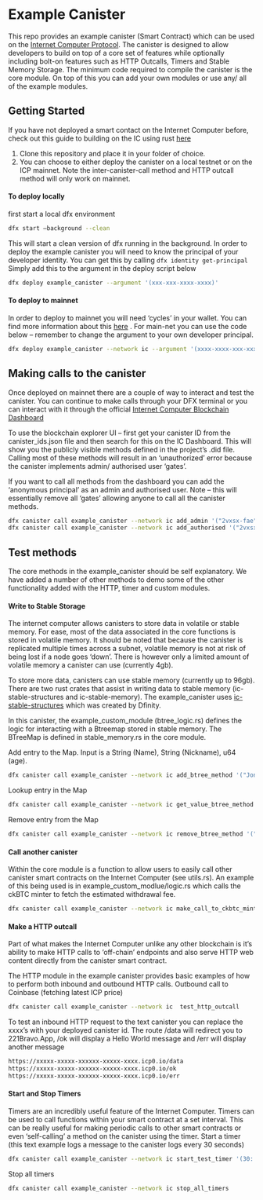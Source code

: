 # Example Canister

This repo provides an example canister (Smart Contract) which can be used on the [Internet Computer Protocol](https://internetcomputer.org/). The canister is designed to allow developers to build on top of a core set of features while optionally including bolt-on features such as HTTP Outcalls, Timers and Stable Memory Storage. 
The minimum code required to compile the canister is the core module. On top of this you can add your own modules or use any/ all of the example modules.

## Getting Started
If you have not deployed a smart contact on the Internet Computer before, check out this guide to building on the IC using rust [here]( https://internetcomputer.org/docs/current/developer-docs/backend/rust/)

1. Clone this repository and place it in your folder of choice. 
2. You can choose to either deploy the canister on a local testnet or on the ICP mainnet. Note the inter-canister-call method and HTTP outcall method will only work on mainnet. 

#### To deploy locally
first start a local dfx environment 

```bash
dfx start –background --clean
``` 

This will start a clean version of dfx running in the background. In order to deploy the example canister you will need to know the principal of your developer identity. You can get this by calling `dfx identity get-principal` Simply add this to the argument in the deploy script below

```bash
dfx deploy example_canister --argument '(xxx-xxx-xxxx-xxxx)'
```

#### To deploy to mainnet
In order to deploy to mainnet you will need ‘cycles’ in your wallet. You can find more information about this [here]( https://internetcomputer.org/docs/current/developer-docs/getting-started/deploy/mainnet) . For main-net you can use the code below – remember to change the argument to your own developer principal. 

```bash
dfx deploy example_canister --network ic --argument '(xxxx-xxxx-xxx-xxxx-xxxx)'
```

## Making calls to the canister
Once deployed on mainnet there are a couple of way to interact and test the canister. You can continue to make calls through your DFX terminal or you can interact with it through the official [Internet Computer Blockchain Dashboard]( https://dashboard.internetcomputer.org/)

To use the blockchain explorer UI – first get your canister ID from the canister_ids.json file and then search for this on the IC Dashboard. This will show you the publicly visible methods defined in the project’s .did file. Calling most of these methods will result in an ‘unauthorized’ error because the canister implements admin/ authorised user ‘gates’. 

If you want to call all methods from the dashboard you can add the ‘anonymous principal’ as an admin and authorised user. Note – this will essentially remove all ‘gates’ allowing anyone to call all the canister methods. 

```bash
dfx canister call example_canister --network ic add_admin '("2vxsx-fae")'
dfx canister call example_canister --network ic add_authorised '("2vxsx-fae")'
``` 

## Test methods
The core methods in the example_canister should be self explanatory. We have added a number of other methods to demo some of the other functionality added with the HTTP, timer and custom modules.  

#### Write to Stable Storage
The internet computer allows canisters to store data in volatile or stable memory. For ease, most of the data associated in the core functions is stored in volatile memory. It should be noted that because the canister is replicated multiple times across a subnet, volatile memory is not at risk of being lost if a node goes ‘down’. There is however only a limited amount of volatile memory a canister can use (currently 4gb). 

To store more data, canisters can use stable memory (currently up to 96gb). There are two rust crates that assist in writing data to stable memory (ic-stable-structures and ic-stable-memory). The example_canister uses [ic-stable-structures]( https://docs.rs/ic-stable-structures/latest/ic_stable_structures/) which was created by Dfinity. 

In this canister, the example_custom_module (btree_logic.rs) defines the logic for interacting with a Btreemap stored in stable memory. The BTreeMap is defined in stable_memory.rs in the core module. 

Add entry to the Map. Input is a String (Name), String (Nickname), u64 (age). 
```bash
dfx canister call example_canister --network ic add_btree_method '("Jonathan", "J-dawg", 28: nat64)'
```

Lookup entry in the Map
```bash
dfx canister call example_canister --network ic get_value_btree_method '("Jonathan")'
```

Remove entry from the Map
```bash
dfx canister call example_canister --network ic remove_btree_method '("Jonathan")'
```

#### Call another canister 
Within the core module is a function to allow users to easily call other canister smart contracts on the Internet Computer (see utils.rs). An example of this being used is in example_custom_modlue/logic.rs which calls the ckBTC minter to fetch the estimated withdrawal fee.

```bash 
dfx canister call example_canister --network ic make_call_to_ckbtc_minter  
``` 

#### Make a HTTP outcall

Part of what makes the Internet Computer unlike any other blockchain is it’s ability to make HTTP calls to ‘off-chain’ endpoints and also serve HTTP web content directly from the canister smart contract.  

The HTTP module in the example canister provides basic examples of how to perform both inbound and outbound HTTP calls. 
Outbound call to Coinbase (fetching latest ICP price) 

```bash
dfx canister call example_canister --network ic  test_http_outcall
```

To test an inbound HTTP request to the text canister you can replace the xxxx’s with your deployed canister id. The route /data will redirect you to 221Bravo.App, /ok will display a Hello World message and /err will display another message

```html
https://xxxxx-xxxxx-xxxxxx-xxxxx-xxxx.icp0.io/data
https://xxxxx-xxxxx-xxxxxx-xxxxx-xxxx.icp0.io/ok
https://xxxxx-xxxxx-xxxxxx-xxxxx-xxxx.icp0.io/err
```

#### Start and Stop Timers

Timers are an incredibly useful feature of the Internet Computer. Timers can be used to call functions within your smart contract at a set interval. This can be really useful for making periodic calls to other smart contracts or even ‘self-calling’ a method on the canister using the timer. 
Start a timer (this text example logs a message to the canister logs every 30 seconds)

```bash
dfx canister call example_canister --network ic start_test_timer '(30: nat64)'
```

Stop all timers
```bash
dfx canister call example_canister --network ic stop_all_timers
```

